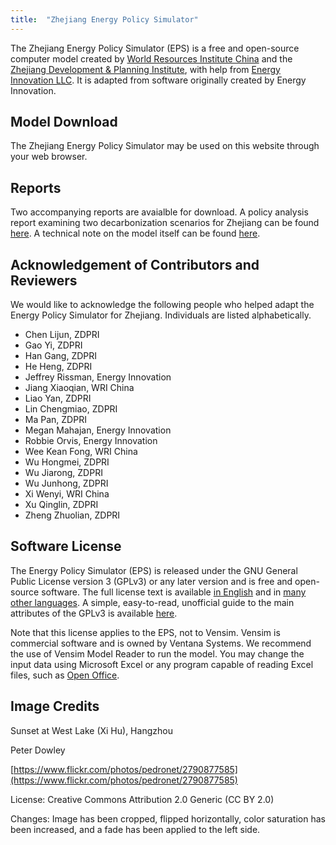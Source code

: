 ```yaml
---
title:  "Zhejiang Energy Policy Simulator"
---
```


The Zhejiang Energy Policy Simulator (EPS) is a free and open-source computer model created by [World Resources Institute China](https://wri.org.cn/) and the [Zhejiang Development & Planning Institute](http://www.zdpri.cn/), with help from [Energy Innovation LLC](https://energyinnovation.org/).  It is adapted from software originally created by Energy Innovation.

## Model Download

The Zhejiang Energy Policy Simulator may be used on this website through your web browser.

## Reports

Two accompanying reports are avaialble for download. A policy analysis report examining two decarbonization scenarios for Zhejiang can be found [here](https://wri.org.cn/report/2020/11/accelerating-net-zero-transition-china_CN). A technical note on the model itself can be found [here](https://wri.org.cn/working_paper/2020/12/ZHEJIANG_ENERGY_POLICY_SIMULATOR_METHODS_DATA_AND_SCENARIO_SETTINGS_CN). 

## Acknowledgement of Contributors and Reviewers
We would like to acknowledge the following people who helped adapt the Energy Policy Simulator for Zhejiang.  Individuals are listed alphabetically.

*	Chen Lijun, ZDPRI
*	Gao Yi, ZDPRI
*	Han Gang, ZDPRI
*	He Heng, ZDPRI
*	Jeffrey Rissman, Energy Innovation
*	Jiang Xiaoqian, WRI China
*	Liao Yan, ZDPRI
*	Lin Chengmiao, ZDPRI
*	Ma Pan, ZDPRI
*	Megan Mahajan, Energy Innovation
*	Robbie Orvis, Energy Innovation
*	Wee Kean Fong, WRI China
*	Wu Hongmei, ZDPRI
*	Wu Jiarong, ZDPRI
*	Wu Junhong, ZDPRI
*	Xi Wenyi, WRI China
*	Xu Qinglin, ZDPRI
*	Zheng Zhuolian, ZDPRI 

## Software License

The Energy Policy Simulator (EPS) is released under the GNU General Public License version 3 (GPLv3) or any later version and is free and open-source software.  The full license text is available [in English](http://www.gnu.org/licenses/gpl-3.0.en.html) and in [many other languages](http://www.gnu.org/licenses/translations.html).  A simple, easy-to-read, unofficial guide to the main attributes of the GPLv3 is available <a href="https://tldrlegal.com/license/gnu-general-public-license-v3-(gpl-3)">here</a>.

Note that this license applies to the EPS, not to Vensim.  Vensim is commercial software and is owned by Ventana Systems.  We recommend the use of Vensim Model Reader to run the model.  You may change the input data using Microsoft Excel or any program capable of reading Excel files, such as [Open Office](https://www.openoffice.org/).

## Image Credits

Sunset at West Lake (Xi Hu), Hangzhou

Peter Dowley

[https://www.flickr.com/photos/pedronet/2790877585](https://www.flickr.com/photos/pedronet/2790877585)

License: Creative Commons Attribution 2.0 Generic (CC BY 2.0)

Changes: Image has been cropped, flipped horizontally, color saturation has been increased, and a fade has been applied to the left side.
